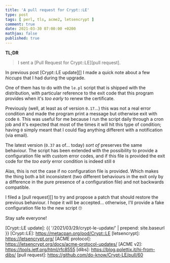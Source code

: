```yaml
---
title: 'A pull request for Crypt::LE'
type: post
tags: [ perl, tls, acme2, letsencrypt ]
comment: true
date: 2021-03-30 07:00:00 +0200
mathjax: false
published: true
---
```


**TL;DR**

> I sent a [Pull Request for Crypt::LE][pull request].

In previous post [Crypt::LE update][] I made a quick note about a few
*hiccups* that I had during the upgrade.

One of them has to do with the `le.pl` script that is shipped with the
distribution, with particular reference to the exit code that this program
provides when it's *too early* to renew the certificate.

Previously (well, at least as of version `0.17`...) this was not a real
error condition and made the program print a message but otherwise exit with
code `0`. This was useful for me because I run the script daily through a
cron job and it's expected that most of the times it will hit this type of
condition; having `0` simply meant that I could flag anything different with
a notification (via email).

The latest version (`0.37` as of... today) *sort of* preserves the same
behaviour. The script has been extended with the possibility to provide a
configuration file with custom error codes, and if this file is provided the
exit code for the *too early* error condition is indeed still `0`

Alas, this is not the case if no configuration file is provided. Which makes
the thing both a bit inconsistent (two different behaviours in the exit only
by a difference in the pure presence of a configuration file) and not
backwards compatible.

I filed a [pull request][] to try and propose a patch that should restore
the previous behaviour. I hope it will be accepted... otherwise, I'll
provide a fake configuration file to the new script 🙄

Stay safe everyone!

[Crypt::LE update]: {{ '/2021/03/29/crypt-le-update/' | prepend: site.baseurl }}
[Crypt::LE]: https://metacpan.org/pod/Crypt::LE
[letsencrypt]: https://letsencrypt.org/
[ACME protocol]: https://letsencrypt.org/docs/acme-protocol-updates/
[ACME v2]: https://tools.ietf.org/html/rfc8555
[dibs]: https://blog.polettix.it/hi-from-dibs/
[pull request]: https://github.com/do-know/Crypt-LE/pull/60
